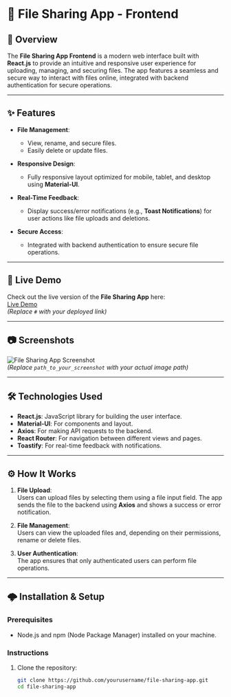 
# 📁 **File Sharing App - Frontend**

## 📝 **Overview**
The **File Sharing App Frontend** is a modern web interface built with **React.js** to provide an intuitive and responsive user experience for uploading, managing, and securing files. The app features a seamless and secure way to interact with files online, integrated with backend authentication for secure operations.

---

## ✨ **Features**
- **File Management**:  
   - View, rename, and secure files.
   - Easily delete or update files.

- **Responsive Design**:  
   - Fully responsive layout optimized for mobile, tablet, and desktop using **Material-UI**.

- **Real-Time Feedback**:  
   - Display success/error notifications (e.g., **Toast Notifications**) for user actions like file uploads and deletions.

- **Secure Access**:  
   - Integrated with backend authentication to ensure secure file operations.

---

## 🚀 **Live Demo**
Check out the live version of the **File Sharing App** here:  
[Live Demo](#)  
*(Replace `#` with your deployed link)*

---

## 📷 **Screenshots**
![File Sharing App Screenshot](path_to_your_screenshot)  
*(Replace `path_to_your_screenshot` with your actual image path)*

---

## 🛠️ **Technologies Used**
- **React.js**: JavaScript library for building the user interface.
- **Material-UI**: For components and layout.
- **Axios**: For making API requests to the backend.
- **React Router**: For navigation between different views and pages.
- **Toastify**: For real-time feedback with notifications.

---

## ⚙️ **How It Works**
1. **File Upload**:  
   Users can upload files by selecting them using a file input field. The app sends the file to the backend using **Axios** and shows a success or error notification.

2. **File Management**:  
   Users can view the uploaded files and, depending on their permissions, rename or delete files.

3. **User Authentication**:  
   The app ensures that only authenticated users can perform file operations.

---

## 🌩️ **Installation & Setup**

### **Prerequisites**
- Node.js and npm (Node Package Manager) installed on your machine.

### **Instructions**

1. Clone the repository:
   ```bash
   git clone https://github.com/yourusername/file-sharing-app.git
   cd file-sharing-app

